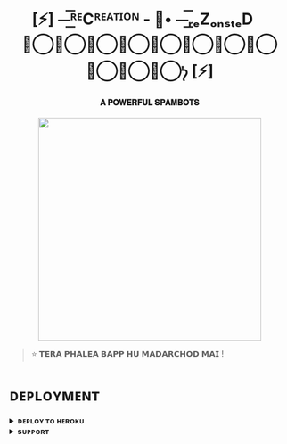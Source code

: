 <h1 align="center"><b>[⚡] ⏤͟͟͞͞ᴿᴱCᴿᴱᴬᵀᴵᴼᴺ - 🎫• ⏤͟͟͞͞ᵣₑZₒₙₛₜₑDㅤᡃ⃝ᡃ⃝ᡃ⃝ᡃ⃝ᡃ⃝ᡃ⃝ᡃ⃝ᡃ⃝ᡃ⃝ᡃ⃝ᡃ⃝ᡃ [⚡]</b></h1>

<h4 align="center"> 𝐀 𝐏𝐎𝐖𝐄𝐑𝐅𝐔𝐋 𝐒𝐏𝐀𝐌𝐁𝐎𝐓𝐒</h4>

<p align="center"><a href="https://t.me/BHAGAD_BILLA"><img src="https://graph.org/file/c5e80e526321c9036fc6f.jpg" width="400"></a></p>


> ⭐️ 𝗧𝗘𝗥𝗔 𝗣𝗛𝗔𝗟𝗘𝗔 𝗕𝗔𝗣𝗣 𝗛𝗨 𝗠𝗔𝗗𝗔𝗥𝗖𝗛𝗢𝗗 𝗠𝗔𝗜 !


# ᴅᴇᴘʟᴏʏᴍᴇɴᴛ


<details>
<summary><b>ᴅᴇᴘʟᴏʏ ᴛᴏ ʜᴇʀᴏᴋᴜ</b></summary>
<br>

[![Deploy](https://www.herokucdn.com/deploy/button.svg)](https://dashboard.heroku.com/new?template=https://http://github.com/Userbot33335/RECREATION-/tree/main)
</details>


<details>
<summary><b>sᴜᴘᴘᴏʀᴛ</b></summary>
<br>

<a href="https://t.me/BOT_DEVELOPING"><img src="https://img.shields.io/badge/Join-Telegram%20Channel-red.svg?logo=Telegram"></a>

</details>
